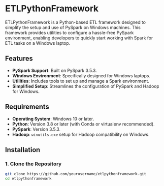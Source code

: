 # ETLPythonFramework

ETLPythonFramework is a Python-based ETL framework designed to simplify the setup and use of PySpark on Windows machines. This framework provides utilities to configure a hassle-free PySpark environment, enabling developers to quickly start working with Spark for ETL tasks on a Windows laptop.

## Features

- **PySpark Support**: Built on PySpark 3.5.3.
- **Windows Environment**: Specifically designed for Windows laptops.
- **Utilities**: Includes tools to set up and manage a Spark environment.
- **Simplified Setup**: Streamlines the configuration of PySpark and Hadoop for Windows.

## Requirements

- **Operating System**: Windows 10 or later.
- **Python**: Version 3.8 or later (with Conda or virtualenv recommended).
- **PySpark**: Version 3.5.3.
- **Hadoop**: `winutils.exe` setup for Hadoop compatibility on Windows.

## Installation

### 1. Clone the Repository

```bash
git clone https://github.com/yourusername/etlpythonframework.git
cd etlpythonframework
